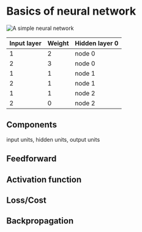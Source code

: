 # Basics of neural network

![A simple neural network](https://github.com/chkhorlucas/neural-network-basics/images/simple_nn.png)

Input layer | Weight | Hidden layer 0 |
------------|--------|----------------|
 1 | 2 | node 0 |
 2 | 3 | node 0 |
 1 | 1 | node 1 |
 2 | 1 | node 1 |
 1 | 1 | node 2 |
 2 | 0 | node 2 |

## Components
input units, hidden units, output units

## Feedforward

## Activation function

## Loss/Cost

## Backpropagation
